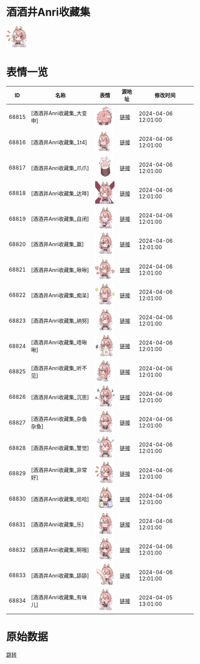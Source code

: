 # 酒酒井Anri收藏集

<img src="./cover.png" height="60" alt="cover" />

# 表情一览

|ID|名称|表情|源地址|修改时间|
|----|----|----|----|----|
|68815|[酒酒井Anri收藏集_大变申]|<img src="./pic/068815_%5B酒酒井Anri收藏集_大变申%5D.png" height="60" alt="大变申"/>|[链接](https://i0.hdslb.com/bfs/garb/2c3747c9aaae8efd3f5b09c0afdd18704e2c3576.png)|2024-04-06 12:01:00|
|68816|[酒酒井Anri收藏集_1t4]|<img src="./pic/068816_%5B酒酒井Anri收藏集_1t4%5D.png" height="60" alt="1t4"/>|[链接](https://i0.hdslb.com/bfs/garb/437ad348662fca18f22b2c0e2bd3141309916cac.png)|2024-04-06 12:01:00|
|68817|[酒酒井Anri收藏集_爪爪]|<img src="./pic/068817_%5B酒酒井Anri收藏集_爪爪%5D.png" height="60" alt="爪爪"/>|[链接](https://i0.hdslb.com/bfs/garb/30b590028a966facfab1cb965a451e900286593c.png)|2024-04-06 12:01:00|
|68818|[酒酒井Anri收藏集_达咩]|<img src="./pic/068818_%5B酒酒井Anri收藏集_达咩%5D.png" height="60" alt="达咩"/>|[链接](https://i0.hdslb.com/bfs/garb/f0dbdd04cadaf24fbea05da3e98a8b6fe2ee017f.png)|2024-04-06 12:01:00|
|68819|[酒酒井Anri收藏集_自闭]|<img src="./pic/068819_%5B酒酒井Anri收藏集_自闭%5D.png" height="60" alt="自闭"/>|[链接](https://i0.hdslb.com/bfs/garb/0bb9e1da57b2ea37cbd005f94bc0d20d97df52a5.png)|2024-04-06 12:01:00|
|68820|[酒酒井Anri收藏集_赢]|<img src="./pic/068820_%5B酒酒井Anri收藏集_赢%5D.png" height="60" alt="赢"/>|[链接](https://i0.hdslb.com/bfs/garb/64071f10eafe536e9bc0db1e577d934b017ffa2d.png)|2024-04-06 12:01:00|
|68821|[酒酒井Anri收藏集_啾啾]|<img src="./pic/068821_%5B酒酒井Anri收藏集_啾啾%5D.png" height="60" alt="啾啾"/>|[链接](https://i0.hdslb.com/bfs/garb/8249c3dfb0e52a8a7fe4c1262d8f1bf02d5b4a16.png)|2024-04-06 12:01:00|
|68822|[酒酒井Anri收藏集_痴呆]|<img src="./pic/068822_%5B酒酒井Anri收藏集_痴呆%5D.png" height="60" alt="痴呆"/>|[链接](https://i0.hdslb.com/bfs/garb/6426cda44a00dda94a97abe14117c8ea0892b1bb.png)|2024-04-06 12:01:00|
|68823|[酒酒井Anri收藏集_纳努]|<img src="./pic/068823_%5B酒酒井Anri收藏集_纳努%5D.png" height="60" alt="纳努"/>|[链接](https://i0.hdslb.com/bfs/garb/7ebf99f159171ab1e440567ff1da46eda067669f.png)|2024-04-06 12:01:00|
|68824|[酒酒井Anri收藏集_唔啾啾]|<img src="./pic/068824_%5B酒酒井Anri收藏集_唔啾啾%5D.png" height="60" alt="唔啾啾"/>|[链接](https://i0.hdslb.com/bfs/garb/9e5978360bfc950972083318c695987848210a93.png)|2024-04-06 12:01:00|
|68825|[酒酒井Anri收藏集_听不见]|<img src="./pic/068825_%5B酒酒井Anri收藏集_听不见%5D.png" height="60" alt="听不见"/>|[链接](https://i0.hdslb.com/bfs/garb/8e28901a53e407f1f2604834f90b6d66590cf797.png)|2024-04-06 12:01:00|
|68826|[酒酒井Anri收藏集_沉思]|<img src="./pic/068826_%5B酒酒井Anri收藏集_沉思%5D.png" height="60" alt="沉思"/>|[链接](https://i0.hdslb.com/bfs/garb/d7091614f77a504f384e57f68ae79fc202030d5c.png)|2024-04-06 12:01:00|
|68827|[酒酒井Anri收藏集_杂鱼杂鱼]|<img src="./pic/068827_%5B酒酒井Anri收藏集_杂鱼杂鱼%5D.png" height="60" alt="杂鱼杂鱼"/>|[链接](https://i0.hdslb.com/bfs/garb/7db2a6c5a97deca6effb14bea9dc8e79f638aef1.png)|2024-04-06 12:01:00|
|68828|[酒酒井Anri收藏集_警觉]|<img src="./pic/068828_%5B酒酒井Anri收藏集_警觉%5D.png" height="60" alt="警觉"/>|[链接](https://i0.hdslb.com/bfs/garb/d09e3369651450cb94bc7beabbf14b0dc517c5ae.png)|2024-04-06 12:01:00|
|68829|[酒酒井Anri收藏集_非常好]|<img src="./pic/068829_%5B酒酒井Anri收藏集_非常好%5D.png" height="60" alt="非常好"/>|[链接](https://i0.hdslb.com/bfs/garb/223e4cc8c61327cb9c004cf75387c0c15c84ae8e.png)|2024-04-06 12:01:00|
|68830|[酒酒井Anri收藏集_哈哈]|<img src="./pic/068830_%5B酒酒井Anri收藏集_哈哈%5D.png" height="60" alt="哈哈"/>|[链接](https://i0.hdslb.com/bfs/garb/57a3fe9c584154635fcf904df0e11eaec97771ed.png)|2024-04-06 12:01:00|
|68831|[酒酒井Anri收藏集_乐]|<img src="./pic/068831_%5B酒酒井Anri收藏集_乐%5D.png" height="60" alt="乐"/>|[链接](https://i0.hdslb.com/bfs/garb/9f90a07487088411e918c5e84f605b42bb453d99.png)|2024-04-06 12:01:00|
|68832|[酒酒井Anri收藏集_啊哦]|<img src="./pic/068832_%5B酒酒井Anri收藏集_啊哦%5D.png" height="60" alt="啊哦"/>|[链接](https://i0.hdslb.com/bfs/garb/d241a0b5f68e01fa37c109263c7598a479230be0.png)|2024-04-06 12:01:00|
|68833|[酒酒井Anri收藏集_舔舔]|<img src="./pic/068833_%5B酒酒井Anri收藏集_舔舔%5D.png" height="60" alt="舔舔"/>|[链接](https://i0.hdslb.com/bfs/garb/99fd05316722e232235882ac654b8e3cf8f79cf8.png)|2024-04-06 12:01:00|
|68834|[酒酒井Anri收藏集_有味儿]|<img src="./pic/068834_%5B酒酒井Anri收藏集_有味儿%5D.png" height="60" alt="有味儿"/>|[链接](https://i0.hdslb.com/bfs/garb/da6d7c347219821010854a4e3e3312294daa2305.png)|2024-04-05 13:01:00|

# 原始数据

[跳转](./raw.json)

